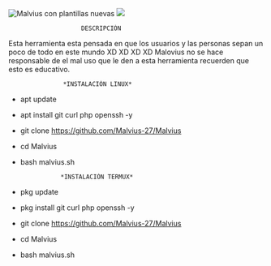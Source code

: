 ![Malvius con plantillas nuevas](https://i.ibb.co/b2BKtxT/github2.png)      ![](https://i.ibb.co/hWnTSWv/github1.png)
                        
                        
                        DESCRIPCIÓN

Esta herramienta esta pensada en que los usuarios y las personas
sepan un poco de todo en este mundo XD XD XD XD
Malovius no se hace responsable de el mal uso que le den a esta 
herramienta recuerden que esto es educativo.

                   *INSTALACIÓN LINUX*

*  apt update
*  apt install git curl php openssh -y
*  git clone https://github.com/Malvius-27/Malvius
*  cd Malvius
*  bash malvius.sh
                   
                  *INSTALACIÓN TERMUX*        

*  pkg update
*  pkg install git curl php openssh -y
*  git clone https://github.com/Malvius-27/Malvius
*  cd Malvius
*  bash malvius.sh

